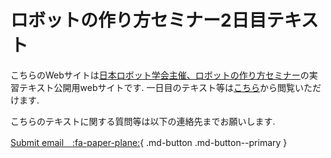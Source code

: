 # ロボットの作り方セミナー2日目テキスト

こちらのWebサイトは[日本ロボット学会主催、ロボットの作り方セミナー](https://www.rsj.or.jp/event/seminar/news/2022/S142.html)の実習テキスト公開用webサイトです.
一日目のテキスト等は[こちら](https://kogakuin-mobility-system-lab.github.io/rsj-seminar-142/)から閲覧いただけます.

こちらのテキストに関する質問等は以下の連絡先までお願いします.

[Submit email　:fa-paper-plane:](mailto:masaya.kataoka@tier4.jp){ .md-button .md-button--primary }